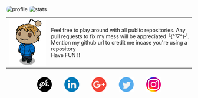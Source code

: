 <img style="border-radius:10px" title="profile" src="https://cr-ss-service.azurewebsites.net/api/ScreenShot?widget=summary&username=grayhat12&height=150&style=--bg-color:%23C6A8DB;--header-bg-color:%23563D7C;--border-radius:0px&padding=10&width=500" />
<img style="border-radius:10px" title="stats" src="https://cr-skills-chart-widget.azurewebsites.net/api/api?username=grayhat12&height=270&bg=C6A8DB&padding=10&width=566&skills=Java,JavaScript,TypeScript,Python,C%2B%2B,CSS" />

|   |   |
| ------------ | ------------ |
| <img src="anim_me.png" title="Rahul" />  | Feel free to play around with all public repositories. Any pull requests to fix my mess will be appreciated ╰(°▽°)╯. Mention my github url to credit me incase you're using a repository <br> Have FUN !!  |

<div align="center" style="display:flex;margin-top:10px;justify-content:center;width:100%">
<a style="margin:10px" href="https://grayhat12.netlify.app/"><img style="border-radius:50%" src="/logos/website.png" width="40" /></a>
&emsp;
<a style="margin:10px" href="https://www.linkedin.com/in/grayhat/"><img src="/logos/linkedin.png" width="40" /></a>
&emsp;
<a style="margin:10px" href="mailto:grayhathacks10@gmail.com"><img src="/logos/google-plus.png" width="40" /></a>
&emsp;
<a style="margin:10px" href="https://twitter.com/gray_rahul"><img src="/logos/twitter.png" width="40" /></a>
&emsp;
<a style="margin:10px" href="https://www.instagram.com/gray_._hat/"><img src="/logos/instagram.png" width="40" /></a>
</div>